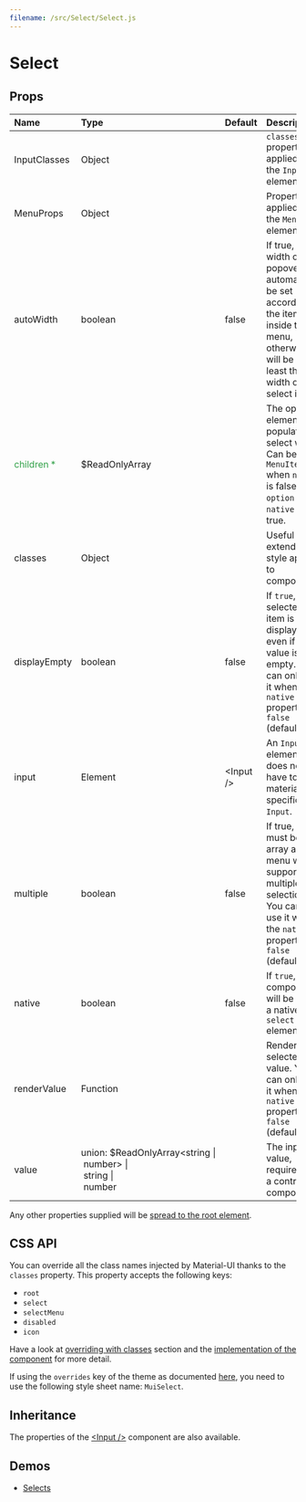 ```yaml
---
filename: /src/Select/Select.js
---
```


<!--- This documentation is automatically generated, do not try to edit it. -->

# Select



## Props

| Name | Type | Default | Description |
|:-----|:-----|:--------|:------------|
| InputClasses | Object |  | `classes` property applied to the `Input` element. |
| MenuProps | Object |  | Properties applied to the `Menu` element. |
| autoWidth | boolean | false | If true, the width of the popover will automatically be set according to the items inside the menu, otherwise it will be at least the width of the select input. |
| <span style="color: #31a148">children *</span> | $ReadOnlyArray |  | The option elements to populate the select with. Can be some `MenuItem` when `native` is false and `option` when `native` is true. |
| classes | Object |  | Useful to extend the style applied to components. |
| displayEmpty | boolean | false | If `true`, the selected item is displayed even if its value is empty. You can only use it when the `native` property is `false` (default). |
| input | Element | &lt;Input /> | An `Input` element; does not have to be a material-ui specific `Input`. |
| multiple | boolean | false | If true, `value` must be an array and the menu will support multiple selections. You can only use it when the `native` property is `false` (default). |
| native | boolean | false | If `true`, the component will be using a native `select` element. |
| renderValue | Function |  | Render the selected value. You can only use it when the `native` property is `false` (default). |
| value | union:&nbsp;$ReadOnlyArray&lt;string&nbsp;&#124;<br>&nbsp;number>&nbsp;&#124;<br>&nbsp;string&nbsp;&#124;<br>&nbsp;number<br> |  | The input value, required for a controlled component. |

Any other properties supplied will be [spread to the root element](/customization/api#spread).

## CSS API

You can override all the class names injected by Material-UI thanks to the `classes` property.
This property accepts the following keys:
- `root`
- `select`
- `selectMenu`
- `disabled`
- `icon`

Have a look at [overriding with classes](/customization/overrides#overriding-with-classes) section
and the [implementation of the component](https://github.com/callemall/material-ui/tree/v1-beta/src/Select/Select.js)
for more detail.

If using the `overrides` key of the theme as documented
[here](/customization/themes#customizing-all-instances-of-a-component-type),
you need to use the following style sheet name: `MuiSelect`.

## Inheritance

The properties of the [&lt;Input /&gt;](/api/input) component are also available.

## Demos

- [Selects](/demos/selects)


